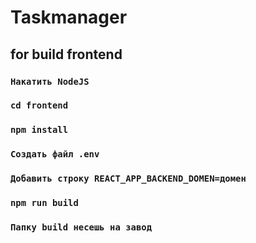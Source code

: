 # Taskmanager

## for build frontend
### `Накатить NodeJS`
### `cd frontend`
### `npm install`
### `Создать файл .env`
### `Добавить строку REACT_APP_BACKEND_DOMEN=домен`
### `npm run build`
### `Папку build несешь на завод`